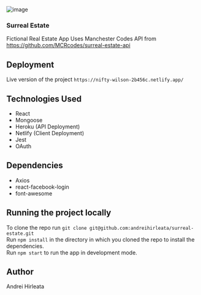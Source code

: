 ![image](https://user-images.githubusercontent.com/21252360/92330971-e3f67180-f06a-11ea-98f4-fea86640984c.png)


### Surreal Estate
Fictional Real Estate App
Uses Manchester Codes API from https://github.com/MCRcodes/surreal-estate-api

## Deployment
Live version of the project `https://nifty-wilson-2b456c.netlify.app/`

## Technologies Used
*  React
*  Mongoose
*  Heroku (API Deployment)
*  Netlify (Client Deployment)
*  Jest
*  OAuth

## Dependencies
*  Axios
*  react-facebook-login
*  font-awesome

## Running the project locally
To clone the repo run `git clone git@github.com:andreihirleata/surreal-estate.git`  
Run `npm install` in the directory in which you cloned the repo to install the dependencies.  
Run `npm start` to run the app in development mode.  

## Author
Andrei Hirleata
